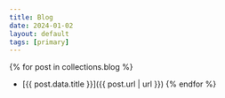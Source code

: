 ```yaml
---
title: Blog
date: 2024-01-02
layout: default
tags: [primary]
---
```

{% for post in collections.blog %}
- [{{ post.data.title }}]({{ post.url | url }})
{% endfor %}